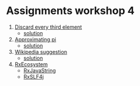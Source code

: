 Assignments workshop 4
======================

1. [Discard every third element](DiscardThirdElement.md)
    * [solution](solutions/DiscardThirdElementSolution.scala)
2. [Approximating pi](PiApproximation.md)
    * [solution](solutions/PiApproximationSolution.scala)
3. [Wikipedia suggestion](WikipediaSuggestion.md)
    * [solution](solutions/WikipediaSuggestionSolution.scala)
4. [RxEcosystem](RxEcosystem.md)
    * [RxJavaString](solutions/RxEcosystem/RxJavaString.scala)
    * [RxSLF4j](solutions/RxEcosystem/RxSLF4j.scala)
